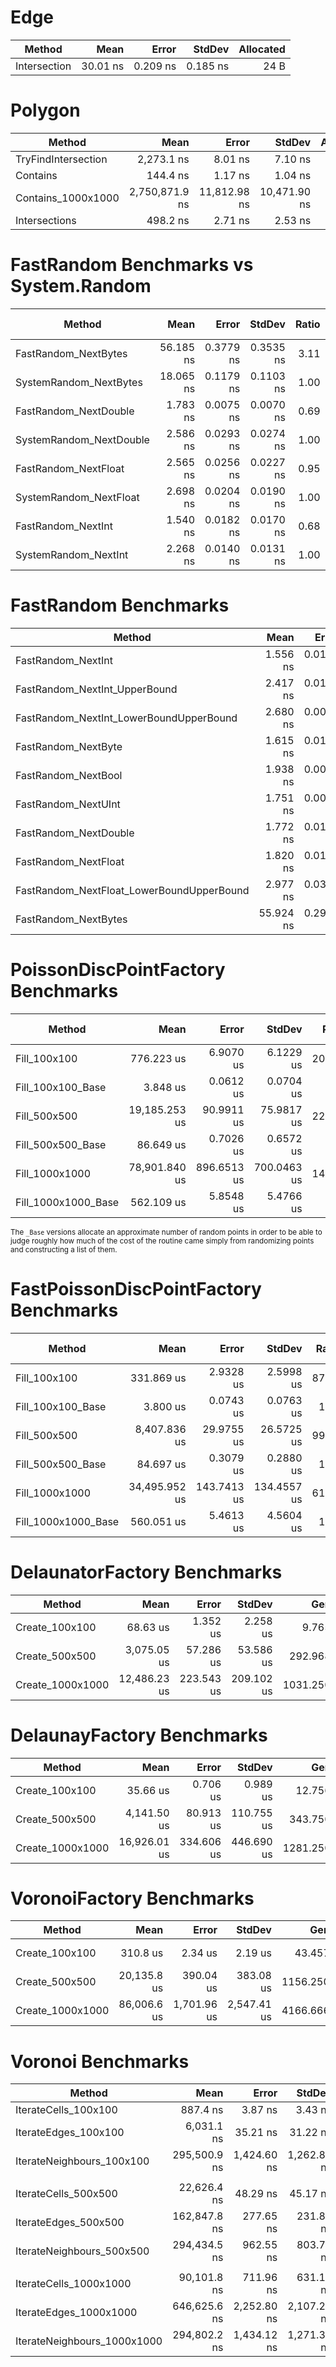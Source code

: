 
# Edge
|       Method |     Mean |    Error |   StdDev | Allocated |
|------------- |---------:|---------:|---------:|----------:|
| Intersection | 30.01 ns | 0.209 ns | 0.185 ns |      24 B |

# Polygon
|              Method |           Mean |        Error |       StdDev | Allocated |
|-------------------- |---------------:|-------------:|-------------:|----------:|
| TryFindIntersection |     2,273.1 ns |      8.01 ns |      7.10 ns |    1808 B |
|            Contains |       144.4 ns |      1.17 ns |      1.04 ns |         - |
|  Contains_1000x1000 | 2,750,871.9 ns | 11,812.98 ns | 10,471.90 ns |       2 B |
|       Intersections |       498.2 ns |      2.71 ns |      2.53 ns |     184 B |

# FastRandom Benchmarks vs System.Random
|                  Method |      Mean |     Error |    StdDev | Ratio | RatioSD | Allocated | Alloc Ratio |
|------------------------ |----------:|----------:|----------:|------:|--------:|----------:|------------:|
|    FastRandom_NextBytes | 56.185 ns | 0.3779 ns | 0.3535 ns |  3.11 |    0.02 |         - |          NA |
|  SystemRandom_NextBytes | 18.065 ns | 0.1179 ns | 0.1103 ns |  1.00 |    0.00 |         - |          NA |
|   FastRandom_NextDouble |  1.783 ns | 0.0075 ns | 0.0070 ns |  0.69 |    0.01 |         - |          NA |
| SystemRandom_NextDouble |  2.586 ns | 0.0293 ns | 0.0274 ns |  1.00 |    0.00 |         - |          NA |
|    FastRandom_NextFloat |  2.565 ns | 0.0256 ns | 0.0227 ns |  0.95 |    0.01 |         - |          NA |
|  SystemRandom_NextFloat |  2.698 ns | 0.0204 ns | 0.0190 ns |  1.00 |    0.00 |         - |          NA |
|      FastRandom_NextInt |  1.540 ns | 0.0182 ns | 0.0170 ns |  0.68 |    0.01 |         - |          NA |
|    SystemRandom_NextInt |  2.268 ns | 0.0140 ns | 0.0131 ns |  1.00 |    0.00 |         - |          NA |

# FastRandom Benchmarks
|                                    Method |      Mean |     Error |    StdDev | Allocated |
|------------------------------------------ |----------:|----------:|----------:|----------:|
|                        FastRandom_NextInt |  1.556 ns | 0.0188 ns | 0.0167 ns |         - |
|             FastRandom_NextInt_UpperBound |  2.417 ns | 0.0191 ns | 0.0169 ns |         - |
|   FastRandom_NextInt_LowerBoundUpperBound |  2.680 ns | 0.0086 ns | 0.0076 ns |         - |
|                       FastRandom_NextByte |  1.615 ns | 0.0112 ns | 0.0100 ns |         - |
|                       FastRandom_NextBool |  1.938 ns | 0.0076 ns | 0.0072 ns |         - |
|                       FastRandom_NextUInt |  1.751 ns | 0.0099 ns | 0.0088 ns |         - |
|                     FastRandom_NextDouble |  1.772 ns | 0.0104 ns | 0.0097 ns |         - |
|                      FastRandom_NextFloat |  1.820 ns | 0.0174 ns | 0.0136 ns |         - |
| FastRandom_NextFloat_LowerBoundUpperBound |  2.977 ns | 0.0304 ns | 0.0284 ns |         - |
|                      FastRandom_NextBytes | 55.924 ns | 0.2913 ns | 0.2725 ns |         - |

# PoissonDiscPointFactory Benchmarks
|              Method |          Mean |       Error |      StdDev |  Ratio | RatioSD |  Allocated | Alloc Ratio |
|-------------------- |--------------:|------------:|------------:|-------:|--------:|-----------:|------------:|
|        Fill_100x100 |    776.223 us |   6.9070 us |   6.1229 us | 200.95 |    4.55 |   22.14 KB |        1.52 |
|   Fill_100x100_Base |      3.848 us |   0.0612 us |   0.0704 us |   1.00 |    0.00 |   14.54 KB |        1.00 |
|        Fill_500x500 | 19,185.253 us |  90.9911 us |  75.9817 us | 221.28 |    1.91 |  424.93 KB |        1.53 |
|   Fill_500x500_Base |     86.649 us |   0.7026 us |   0.6572 us |   1.00 |    0.00 |  277.13 KB |        1.00 |
|      Fill_1000x1000 | 78,901.840 us | 896.6513 us | 700.0463 us | 140.30 |    2.33 | 1650.45 KB |        1.49 |
| Fill_1000x1000_Base |    562.109 us |   5.8548 us |   5.4766 us |   1.00 |    0.00 | 1105.36 KB |        1.00 |

<sub>The `_Base` versions allocate an approximate number of random points in order to be able to judge roughly
how much of the cost of the routine came simply from randomizing points and constructing a list of them.<sub>

# FastPoissonDiscPointFactory Benchmarks
|              Method |          Mean |       Error |      StdDev | Ratio | RatioSD |  Allocated | Alloc Ratio |
|-------------------- |--------------:|------------:|------------:|------:|--------:|-----------:|------------:|
|        Fill_100x100 |    331.869 us |   2.9328 us |   2.5998 us | 87.48 |    2.02 |   24.45 KB |        1.68 |
|   Fill_100x100_Base |      3.800 us |   0.0743 us |   0.0763 us |  1.00 |    0.00 |   14.54 KB |        1.00 |
|        Fill_500x500 |  8,407.836 us |  29.9755 us |  26.5725 us | 99.25 |    0.50 |  468.88 KB |        1.69 |
|   Fill_500x500_Base |     84.697 us |   0.3079 us |   0.2880 us |  1.00 |    0.00 |  277.13 KB |        1.00 |
|      Fill_1000x1000 | 34,495.952 us | 143.7413 us | 134.4557 us | 61.57 |    0.56 | 1848.48 KB |        1.67 |
| Fill_1000x1000_Base |    560.051 us |   5.4613 us |   4.5604 us |  1.00 |    0.00 | 1105.36 KB |        1.00 |

# DelaunatorFactory Benchmarks
|           Method |         Mean |      Error |     StdDev |      Gen0 |      Gen1 |      Gen2 |  Allocated |
|----------------- |-------------:|-----------:|-----------:|----------:|----------:|----------:|-----------:|
|   Create_100x100 |     68.63 us |   1.352 us |   2.258 us |    9.7656 |    0.3662 |         - |   60.13 KB |
|   Create_500x500 |  3,075.05 us |  57.286 us |  53.586 us |  292.9688 |  292.9688 |  292.9688 | 1343.25 KB |
| Create_1000x1000 | 12,486.23 us | 223.543 us | 209.102 us | 1031.2500 | 1000.0000 | 1000.0000 | 5448.11 KB |

# DelaunayFactory Benchmarks
|           Method |         Mean |      Error |     StdDev |      Gen0 |      Gen1 |     Gen2 |  Allocated |
|----------------- |-------------:|-----------:|-----------:|----------:|----------:|---------:|-----------:|
|   Create_100x100 |     35.66 us |   0.706 us |   0.989 us |   12.7563 |    1.9531 |        - |   78.28 KB |
|   Create_500x500 |  4,141.50 us |  80.913 us | 110.755 us |  343.7500 |  320.3125 | 109.3750 | 1930.36 KB |
| Create_1000x1000 | 16,926.01 us | 334.606 us | 446.690 us | 1281.2500 | 1031.2500 | 375.0000 |  7707.8 KB |

# VoronoiFactory Benchmarks
|           Method |        Mean |       Error |      StdDev |      Gen0 |      Gen1 |      Gen2 |   Allocated |
|----------------- |------------:|------------:|------------:|----------:|----------:|----------:|------------:|
|   Create_100x100 |    310.8 us |     2.34 us |     2.19 us |   43.4570 |    9.7656 |         - |   268.96 KB |
|   Create_500x500 | 20,135.8 us |   390.04 us |   383.08 us | 1156.2500 |  875.0000 |  312.5000 |  6575.67 KB |
| Create_1000x1000 | 86,006.6 us | 1,701.96 us | 2,547.41 us | 4166.6667 | 2500.0000 | 1000.0000 | 26003.08 KB |

# Voronoi Benchmarks
|                      Method |         Mean |       Error |      StdDev |   Gen0 | Allocated |
|---------------------------- |-------------:|------------:|------------:|-------:|----------:|
|        IterateCells_100x100 |     887.4 ns |     3.87 ns |     3.43 ns | 0.0048 |      32 B |
|        IterateEdges_100x100 |   6,031.1 ns |    35.21 ns |    31.22 ns |      - |      40 B |
|   IterateNeighbours_100x100 | 295,500.9 ns | 1,424.60 ns | 1,262.87 ns |      - |      56 B |
|                             |              |             |             |        |           |
|        IterateCells_500x500 |  22,626.4 ns |    48.29 ns |    45.17 ns |      - |      32 B |
|        IterateEdges_500x500 | 162,847.8 ns |   277.65 ns |   231.85 ns |      - |      40 B |
|   IterateNeighbours_500x500 | 294,434.5 ns |   962.55 ns |   803.77 ns |      - |      56 B |
|                             |              |             |             |        |           |
|      IterateCells_1000x1000 |  90,101.8 ns |   711.96 ns |   631.13 ns |      - |      32 B |
|      IterateEdges_1000x1000 | 646,625.6 ns | 2,252.80 ns | 2,107.27 ns |      - |      40 B |
| IterateNeighbours_1000x1000 | 294,802.2 ns | 1,434.12 ns | 1,271.31 ns |      - |      56 B |
